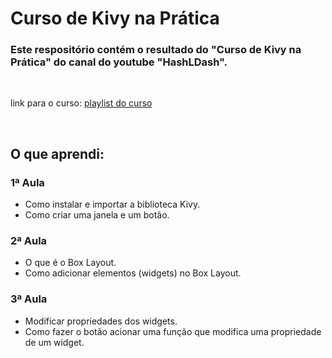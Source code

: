 # Curso de Kivy na Prática

### Este respositório contém o resultado do "Curso de Kivy na Prática" do canal do youtube "HashLDash".

<br>

link para o curso: <a href="https://www.youtube.com/watch?v=WiyF3VsL5dY&list=PLsMpSZTgkF5AV1FmALMgW8W-TvrfR3nrs">playlist do curso</a>

<br>

## O que aprendi:

### 1ª Aula
<p> 
    <ul>
        <li>Como instalar e importar a biblioteca Kivy.</li>
        <li>Como criar uma janela e um botão.</li>
    </ul>
</p>

### 2ª Aula
<p> 
    <ul>
        <li>O que é o Box Layout.</li>
        <li>Como adicionar elementos (widgets) no Box Layout.</li>
    </ul>
</p>

### 3ª Aula
<p> 
    <ul>
        <li>Modificar propriedades dos widgets. </li>
        <li>Como fazer o botão acionar uma função que modifica uma propriedade de um widget.</li>
    </ul>
</p>